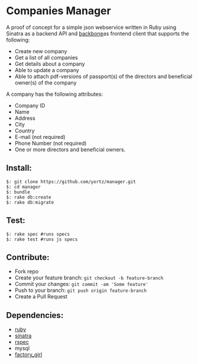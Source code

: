 # Companies Manager

A proof of concept for a simple json webservice written in Ruby using Sinatra as a backend API and [backbone](http://backbonejs.org/)as frontend client that supports the following:

* Create new company
* Get a list of all companies
* Get details about a company
* Able to update a company
* Able to attach pdf-versions of passport(s) of the directors and beneficial owner(s) of the company

A company has the following attributes:

* Company ID
* Name
* Address
* City
* Country
* E-mail (not required)
* Phone Number (not required)
* One or more directors and beneficial owners.


## Install:

    $: git clone https://github.com/yortz/manager.git
    $: cd manager
    $: bundle
    $: rake db:create
    $: rake db:migrate

## Test:

    $: rake spec #runs specs
    $: rake test #runs js specs

## Contribute:

* Fork repo
* Create your feature branch: `git checkout -b feature-branch`
* Commit your changes: `git commit -am 'Some feature'`
* Push to your branch: `git push origin feature-branch`
* Create a Pull Request

## Dependencies:

* [ruby](https://www.ruby-lang.org) 
* [sinatra](http://www.sinatrarb.com/)
* [rspec](https://github.com/rspec/rspec)
* mysql
* [factory_girl](https://github.com/thoughtbot/factory_girl)
